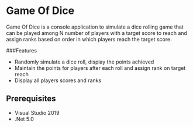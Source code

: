 # Game Of Dice
Game Of Dice is a console application to simulate a dice rolling game that can be played among N number of players with a target score to reach and assign ranks based on order in which players reach the target score.

###Features
* Randomly simulate a dice roll, display the points achieved
* Maintain the points for players after each roll and assign rank on target reach
* Display all players scores and ranks

## Prerequisites

- Visual Studio 2019
- .Net 5.0

